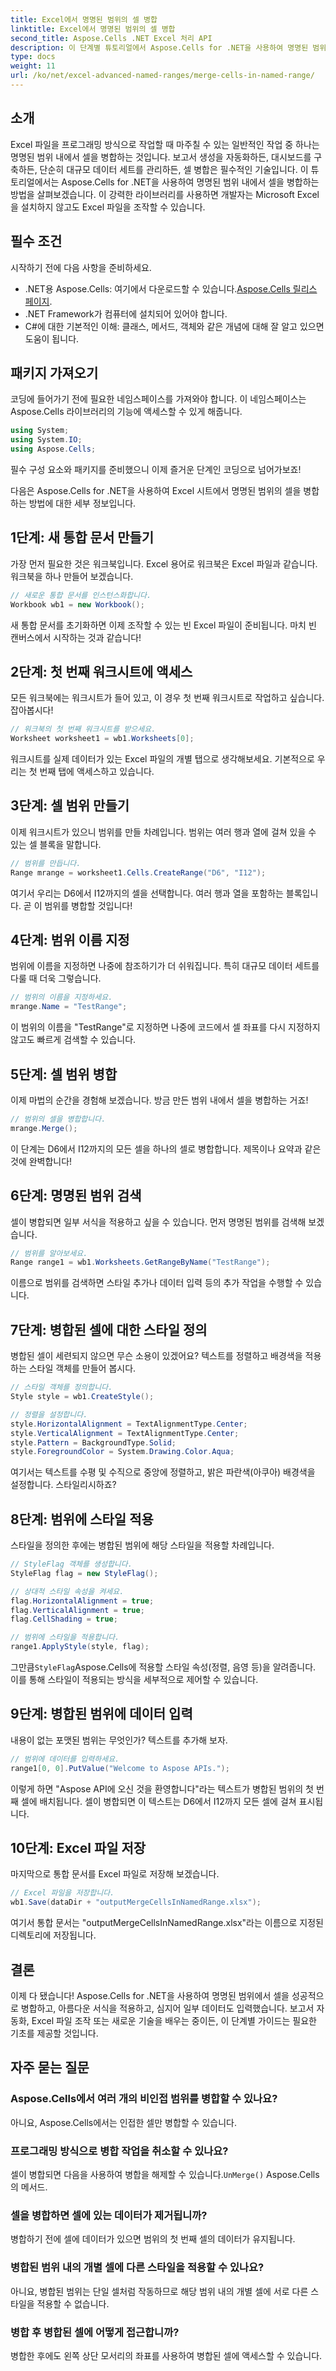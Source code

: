 ```yaml
---
title: Excel에서 명명된 범위의 셀 병합
linktitle: Excel에서 명명된 범위의 셀 병합
second_title: Aspose.Cells .NET Excel 처리 API
description: 이 단계별 튜토리얼에서 Aspose.Cells for .NET을 사용하여 명명된 범위의 셀을 병합하는 방법을 알아보세요. Excel 보고서를 서식 지정하고, 스타일을 지정하고, 자동화하는 방법을 알아보세요.
type: docs
weight: 11
url: /ko/net/excel-advanced-named-ranges/merge-cells-in-named-range/
---
```

## 소개

Excel 파일을 프로그래밍 방식으로 작업할 때 마주칠 수 있는 일반적인 작업 중 하나는 명명된 범위 내에서 셀을 병합하는 것입니다. 보고서 생성을 자동화하든, 대시보드를 구축하든, 단순히 대규모 데이터 세트를 관리하든, 셀 병합은 필수적인 기술입니다. 이 튜토리얼에서는 Aspose.Cells for .NET을 사용하여 명명된 범위 내에서 셀을 병합하는 방법을 살펴보겠습니다. 이 강력한 라이브러리를 사용하면 개발자는 Microsoft Excel을 설치하지 않고도 Excel 파일을 조작할 수 있습니다.

## 필수 조건

시작하기 전에 다음 사항을 준비하세요.

-  .NET용 Aspose.Cells: 여기에서 다운로드할 수 있습니다.[Aspose.Cells 릴리스 페이지](https://releases.aspose.com/cells/net/).
- .NET Framework가 컴퓨터에 설치되어 있어야 합니다.
- C#에 대한 기본적인 이해: 클래스, 메서드, 객체와 같은 개념에 대해 잘 알고 있으면 도움이 됩니다.

## 패키지 가져오기

코딩에 들어가기 전에 필요한 네임스페이스를 가져와야 합니다. 이 네임스페이스는 Aspose.Cells 라이브러리의 기능에 액세스할 수 있게 해줍니다.

```csharp
using System;
using System.IO;
using Aspose.Cells;
```

필수 구성 요소와 패키지를 준비했으니 이제 즐거운 단계인 코딩으로 넘어가보죠!

다음은 Aspose.Cells for .NET을 사용하여 Excel 시트에서 명명된 범위의 셀을 병합하는 방법에 대한 세부 정보입니다.

## 1단계: 새 통합 문서 만들기

가장 먼저 필요한 것은 워크북입니다. Excel 용어로 워크북은 Excel 파일과 같습니다. 워크북을 하나 만들어 보겠습니다.

```csharp
// 새로운 통합 문서를 인스턴스화합니다.
Workbook wb1 = new Workbook();
```

새 통합 문서를 초기화하면 이제 조작할 수 있는 빈 Excel 파일이 준비됩니다. 마치 빈 캔버스에서 시작하는 것과 같습니다!

## 2단계: 첫 번째 워크시트에 액세스

모든 워크북에는 워크시트가 들어 있고, 이 경우 첫 번째 워크시트로 작업하고 싶습니다. 잡아봅시다!

```csharp
// 워크북의 첫 번째 워크시트를 받으세요.
Worksheet worksheet1 = wb1.Worksheets[0];
```

워크시트를 실제 데이터가 있는 Excel 파일의 개별 탭으로 생각해보세요. 기본적으로 우리는 첫 번째 탭에 액세스하고 있습니다.

## 3단계: 셀 범위 만들기

이제 워크시트가 있으니 범위를 만들 차례입니다. 범위는 여러 행과 열에 걸쳐 있을 수 있는 셀 블록을 말합니다.

```csharp
// 범위를 만듭니다.
Range mrange = worksheet1.Cells.CreateRange("D6", "I12");
```

여기서 우리는 D6에서 I12까지의 셀을 선택합니다. 여러 행과 열을 포함하는 블록입니다. 곧 이 범위를 병합할 것입니다!

## 4단계: 범위 이름 지정

범위에 이름을 지정하면 나중에 참조하기가 더 쉬워집니다. 특히 대규모 데이터 세트를 다룰 때 더욱 그렇습니다.

```csharp
// 범위의 이름을 지정하세요.
mrange.Name = "TestRange";
```

이 범위의 이름을 "TestRange"로 지정하면 나중에 코드에서 셀 좌표를 다시 지정하지 않고도 빠르게 검색할 수 있습니다.

## 5단계: 셀 범위 병합

이제 마법의 순간을 경험해 보겠습니다. 방금 만든 범위 내에서 셀을 병합하는 거죠!

```csharp
// 범위의 셀을 병합합니다.
mrange.Merge();
```

이 단계는 D6에서 I12까지의 모든 셀을 하나의 셀로 병합합니다. 제목이나 요약과 같은 것에 완벽합니다!

## 6단계: 명명된 범위 검색

셀이 병합되면 일부 서식을 적용하고 싶을 수 있습니다. 먼저 명명된 범위를 검색해 보겠습니다.

```csharp
// 범위를 알아보세요.
Range range1 = wb1.Worksheets.GetRangeByName("TestRange");
```

이름으로 범위를 검색하면 스타일 추가나 데이터 입력 등의 추가 작업을 수행할 수 있습니다.

## 7단계: 병합된 셀에 대한 스타일 정의

병합된 셀이 세련되지 않으면 무슨 소용이 있겠어요? 텍스트를 정렬하고 배경색을 적용하는 스타일 객체를 만들어 봅시다.

```csharp
// 스타일 객체를 정의합니다.
Style style = wb1.CreateStyle();

// 정렬을 설정합니다.
style.HorizontalAlignment = TextAlignmentType.Center;
style.VerticalAlignment = TextAlignmentType.Center;
style.Pattern = BackgroundType.Solid;
style.ForegroundColor = System.Drawing.Color.Aqua;
```

여기서는 텍스트를 수평 및 수직으로 중앙에 정렬하고, 밝은 파란색(아쿠아) 배경색을 설정합니다. 스타일리시하죠?

## 8단계: 범위에 스타일 적용

스타일을 정의한 후에는 병합된 범위에 해당 스타일을 적용할 차례입니다.

```csharp
// StyleFlag 객체를 생성합니다.
StyleFlag flag = new StyleFlag();

// 상대적 스타일 속성을 켜세요.
flag.HorizontalAlignment = true;
flag.VerticalAlignment = true;
flag.CellShading = true;

// 범위에 스타일을 적용합니다.
range1.ApplyStyle(style, flag);
```

 그만큼`StyleFlag`Aspose.Cells에 적용할 스타일 속성(정렬, 음영 등)을 알려줍니다. 이를 통해 스타일이 적용되는 방식을 세부적으로 제어할 수 있습니다.

## 9단계: 병합된 범위에 데이터 입력

내용이 없는 포맷된 범위는 무엇인가? 텍스트를 추가해 보자.

```csharp
// 범위에 데이터를 입력하세요.
range1[0, 0].PutValue("Welcome to Aspose APIs.");
```

이렇게 하면 "Aspose API에 오신 것을 환영합니다"라는 텍스트가 병합된 범위의 첫 번째 셀에 배치됩니다. 셀이 병합되면 이 텍스트는 D6에서 I12까지 모든 셀에 걸쳐 표시됩니다.

## 10단계: Excel 파일 저장

마지막으로 통합 문서를 Excel 파일로 저장해 보겠습니다.

```csharp
// Excel 파일을 저장합니다.
wb1.Save(dataDir + "outputMergeCellsInNamedRange.xlsx");
```

여기서 통합 문서는 "outputMergeCellsInNamedRange.xlsx"라는 이름으로 지정된 디렉토리에 저장됩니다.

## 결론

이제 다 됐습니다! Aspose.Cells for .NET을 사용하여 명명된 범위에서 셀을 성공적으로 병합하고, 아름다운 서식을 적용하고, 심지어 일부 데이터도 입력했습니다. 보고서 자동화, Excel 파일 조작 또는 새로운 기술을 배우는 중이든, 이 단계별 가이드는 필요한 기초를 제공할 것입니다.

## 자주 묻는 질문

### Aspose.Cells에서 여러 개의 비인접 범위를 병합할 수 있나요?  
아니요, Aspose.Cells에서는 인접한 셀만 병합할 수 있습니다.

### 프로그래밍 방식으로 병합 작업을 취소할 수 있나요?  
 셀이 병합되면 다음을 사용하여 병합을 해제할 수 있습니다.`UnMerge()` Aspose.Cells의 메서드.

### 셀을 병합하면 셀에 있는 데이터가 제거됩니까?  
병합하기 전에 셀에 데이터가 있으면 범위의 첫 번째 셀의 데이터가 유지됩니다.

### 병합된 범위 내의 개별 셀에 다른 스타일을 적용할 수 있나요?  
아니요, 병합된 범위는 단일 셀처럼 작동하므로 해당 범위 내의 개별 셀에 서로 다른 스타일을 적용할 수 없습니다.

### 병합 후 병합된 셀에 어떻게 접근합니까?  
병합한 후에도 왼쪽 상단 모서리의 좌표를 사용하여 병합된 셀에 액세스할 수 있습니다.